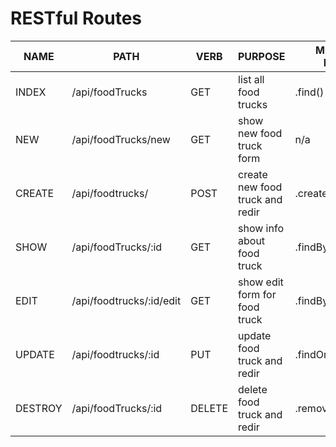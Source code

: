 # RESTful Routes

| NAME | PATH | VERB | PURPOSE | MONGOOSE METHOD |
| --- | --- | --- | --- | --- |
| INDEX | /api/foodTrucks | GET | list all food trucks | .find() |
| NEW | /api/foodTrucks/new | GET | show new food truck form | n/a |
| CREATE | /api/foodtrucks/ | POST | create new food truck and redir | .create() |
| SHOW | /api/foodTrucks/:id | GET | show info about food truck | .findById() |
| EDIT | /api/foodtrucks/:id/edit | GET | show edit form for food truck | .findById() |
| UPDATE | /api/foodtrucks/:id | PUT | update food truck and redir | .findOneAndUpdate() |
| DESTROY | /api/foodTrucks/:id | DELETE | delete food truck and redir | .remove() |
